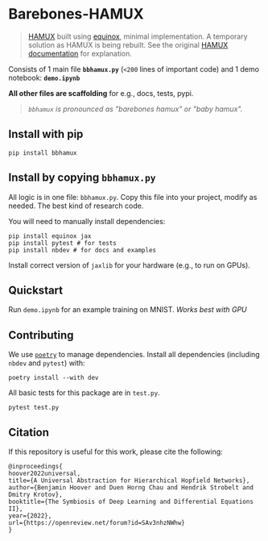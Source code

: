 # Barebones-HAMUX
> [HAMUX](https://github.com/bhoov/hamux) built using [equinox](https://github.com/patrick-kidger/equinox), minimal implementation. A temporary solution as HAMUX is being rebuilt.
> See the original [HAMUX documentation](https://bhoov.com/hamux/) for explanation.

Consists of 1 main file **`bbhamux.py`** (`<200` lines of important code) and 1 demo notebook: **`demo.ipynb`** 

**All other files are scaffolding** for e.g., docs, tests, pypi.

> *`bbhamux` is pronounced as "barebones hamux" or "baby hamux".*

## Install with pip

```
pip install bbhamux
```

## Install by copying `bbhamux.py`

All logic is in one file: `bbhamux.py`. Copy this file into your project, modify as needed. The best kind of research code.

You will need to manually install dependencies:

```
pip install equinox jax
pip install pytest # for tests
pip install nbdev # for docs and examples
```

Install correct version of `jaxlib` for your hardware (e.g., to run on GPUs).

## Quickstart

Run `demo.ipynb` for an example training on MNIST. *Works best with GPU*

## Contributing

We use [`poetry`](https://python-poetry.org/docs/) to manage dependencies. Install all dependencies (including `nbdev` and `pytest`) with:

```
poetry install --with dev
```

All basic tests for this package are in `test.py`.

```
pytest test.py
```

## Citation

If this repository is useful for this work, please cite the following:

```
@inproceedings{
hoover2022universal,
title={A Universal Abstraction for Hierarchical Hopfield Networks},
author={Benjamin Hoover and Duen Horng Chau and Hendrik Strobelt and Dmitry Krotov},
booktitle={The Symbiosis of Deep Learning and Differential Equations II},
year={2022},
url={https://openreview.net/forum?id=SAv3nhzNWhw}
}
```